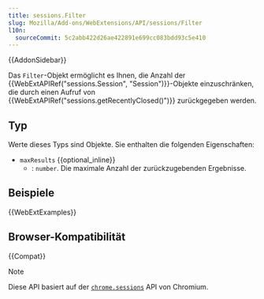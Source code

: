```yaml
---
title: sessions.Filter
slug: Mozilla/Add-ons/WebExtensions/API/sessions/Filter
l10n:
  sourceCommit: 5c2abb422d26ae422891e699cc083bdd93c5e410
---
```


{{AddonSidebar}}

Das `Filter`-Objekt ermöglicht es Ihnen, die Anzahl der {{WebExtAPIRef("sessions.Session", "Session")}}-Objekte einzuschränken, die durch einen Aufruf von {{WebExtAPIRef("sessions.getRecentlyClosed()")}} zurückgegeben werden.

## Typ

Werte dieses Typs sind Objekte. Sie enthalten die folgenden Eigenschaften:

- `maxResults` {{optional_inline}}
  - : `number`. Die maximale Anzahl der zurückzugebenden Ergebnisse.

## Beispiele

{{WebExtExamples}}

## Browser-Kompatibilität

{{Compat}}

> [!NOTE]
> Diese API basiert auf der [`chrome.sessions`](https://developer.chrome.com/docs/extensions/reference/api/sessions) API von Chromium.
